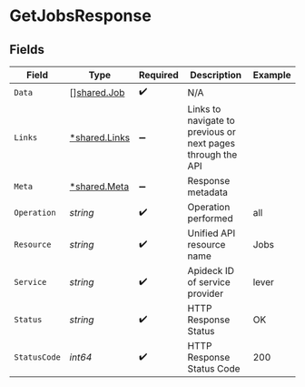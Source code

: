 # GetJobsResponse


## Fields

| Field                                                       | Type                                                        | Required                                                    | Description                                                 | Example                                                     |
| ----------------------------------------------------------- | ----------------------------------------------------------- | ----------------------------------------------------------- | ----------------------------------------------------------- | ----------------------------------------------------------- |
| `Data`                                                      | [][shared.Job](../../../pkg/models/shared/job.md)           | :heavy_check_mark:                                          | N/A                                                         |                                                             |
| `Links`                                                     | [*shared.Links](../../../pkg/models/shared/links.md)        | :heavy_minus_sign:                                          | Links to navigate to previous or next pages through the API |                                                             |
| `Meta`                                                      | [*shared.Meta](../../../pkg/models/shared/meta.md)          | :heavy_minus_sign:                                          | Response metadata                                           |                                                             |
| `Operation`                                                 | *string*                                                    | :heavy_check_mark:                                          | Operation performed                                         | all                                                         |
| `Resource`                                                  | *string*                                                    | :heavy_check_mark:                                          | Unified API resource name                                   | Jobs                                                        |
| `Service`                                                   | *string*                                                    | :heavy_check_mark:                                          | Apideck ID of service provider                              | lever                                                       |
| `Status`                                                    | *string*                                                    | :heavy_check_mark:                                          | HTTP Response Status                                        | OK                                                          |
| `StatusCode`                                                | *int64*                                                     | :heavy_check_mark:                                          | HTTP Response Status Code                                   | 200                                                         |